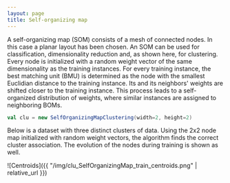 ```yaml
---
layout: page
title: Self-organizing map
---
```


A self-organizing map (SOM) consists of a mesh of connected nodes. In this case a planar layout has been chosen. An SOM can be used for classification, dimensionality reduction and, as shown here, for clustering. Every node is initialized with a random weight vector of the same dimensionality as the training instances. For every training instance, the best matching unit (BMU) is determined as the node with the smallest Euclidian distance to the training instance. Its and its neighbors' weights are shifted closer to the training instance. This process leads to a self-organized distribution of weights, where similar instances are assigned to neighboring BOMs.

```scala
val clu = new SelfOrganizingMapClustering(width=2, height=2)
```

Below is a dataset with three distinct clusters of data. Using the 2x2 node map initialized with random weight vectors, the algorithm finds the correct cluster association. The evolution of the nodes during training is shown as well.

![Centroids]({{ "/img/clu_SelfOrganizingMap_train_centroids.png" | relative_url }})

